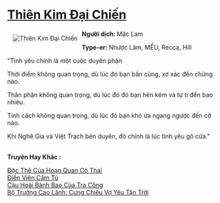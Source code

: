 <a href="https://utruyen.com/thien-kim-dai-chien/7320/" title="Thiên Kim Đại Chiến"><h1>Thiên Kim Đại Chiến</h1></a><div style="display:table"><img align="right" style="float: left; padding: 10px;" src="https://utruyen.com/images/story/200x260/thien-kim-dai-chien.jpg" alt="Thiên Kim Đại Chiến"><b>Người dịch: </b>Mặc Lam<p></p><b>Type-er: </b>Nhược Lâm, MỀU, Recca, Hill<p></p><p></p>"Tình yêu chính là một cuộc duyên phận<p></p>Thời điểm không quan trọng, dù lúc đó bạn bần cùng, xơ xác đến chừng nào.<p></p>Thân phận không quan trọng, dù lúc đó đó bạn hèn kém và tự ti đến bao nhiêu.<p></p>Tính cách không quan trọng, dù lúc đó bạn khó ưa ngang ngược đến cỡ nào.<p></p>Khi Nghê Gia và Việt Trạch bén duyên, đó chính là lúc tình yêu gõ cửa."</div><p><br><b>Truyện Hay Khác :</b></p><a href="https://utruyen.com/doc-the-cua-hoan-quan-co-thai/18638/" alt="Độc Thê Của Hoạn Quan Có Thai">Độc Thê Của Hoạn Quan Có Thai</a><br/><a href="https://www.flickr.com/photos/183745219@N08/48980940291/" alt="Điền Viên Cẩm Tú">Điền Viên Cẩm Tú</a><br/><a href="https://github.com/quanluxury/ngontinhhot/tree/master/truyenhay/18918/" alt="Cậu Hoài Bánh Bao Của Tra Công">Cậu Hoài Bánh Bao Của Tra Công</a><br/><a href="https://www.flickr.com/photos/184340401@N07/48819058561/" alt="Bộ Trưởng Cao Lãnh: Cưng Chiều Vợ Yêu Tận Trời">Bộ Trưởng Cao Lãnh: Cưng Chiều Vợ Yêu Tận Trời</a><br/>